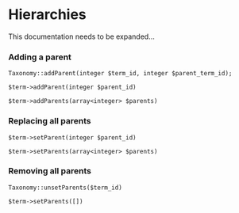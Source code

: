 # Hierarchies

This documentation needs to be expanded...

### Adding a parent

    Taxonomy::addParent(integer $term_id, integer $parent_term_id);

    $term->addParent(integer $parent_id)

    $term->addParents(array<integer> $parents)

### Replacing all parents

    $term->setParent(integer $parent_id)

    $term->setParents(array<integer> $parents)

### Removing all parents

    Taxonomy::unsetParents($term_id)

    $term->setParents([])
